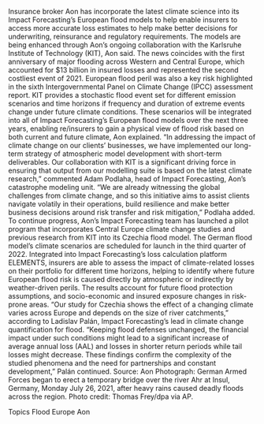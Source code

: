 Insurance broker Aon has incorporate the latest climate science into its Impact Forecasting’s European flood models to help enable insurers to access more accurate loss estimates to help make better decisions for underwriting, reinsurance and regulatory requirements.
The models are being enhanced through Aon’s ongoing collaboration with the Karlsruhe Institute of Technology (KIT), Aon said.
The news coincides with the first anniversary of major flooding across Western and Central Europe, which accounted for $13 billion in insured losses and represented the second costliest event of 2021. European flood peril was also a key risk highlighted in the sixth Intergovernmental Panel on Climate Change (IPCC) assessment report.
KIT provides a stochastic flood event set for different emission scenarios and time horizons if frequency and duration of extreme events change under future climate conditions. These scenarios will be integrated into all of Impact Forecasting’s European flood models over the next three years, enabling re/insurers to gain a physical view of flood risk based on both current and future climate, Aon explained.
“In addressing the impact of climate change on our clients’ businesses, we have implemented our long-term strategy of atmospheric model development with short-term deliverables. Our collaboration with KIT is a significant driving force in ensuring that output from our modelling suite is based on the latest climate research,” commented Adam Podlaha, head of Impact Forecasting, Aon’s catastrophe modeling unit.
“We are already witnessing the global challenges from climate change, and so this initiative aims to assist clients navigate volatily in their operations, build resilience and make better business decisions around risk transfer and risk mitigation,” Podlaha added.
To continue progress, Aon’s Impact Forecasting team has launched a pilot program that incorporates Central Europe climate change studies and previous research from KIT into its Czechia flood model. The German flood model’s climate scenarios are scheduled for launch in the third quarter of 2022.
Integrated into Impact Forecasting’s loss calculation platform ELEMENTS, insurers are able to assess the impact of climate-related losses on their portfolio for different time horizons, helping to identify where future European flood risk is caused directly by atmospheric or indirectly by weather-driven perils. The results account for future flood protection assumptions, and socio-economic and insured exposure changes in risk-prone areas.
“Our study for Czechia shows the effect of a changing climate varies across Europe and depends on the size of river catchments,” according to Ladislav Palán, Impact Forecasting’s lead in climate change quantification for flood.
“Keeping flood defenses unchanged, the financial impact under such conditions might lead to a significant increase of average annual loss (AAL) and losses in shorter return periods while tail losses might decrease. These findings confirm the complexity of the studied phenomena and the need for partnerships and constant development,” Palán continued.
Source: Aon
Photograph: German Armed Forces began to erect a temporary bridge over the river Ahr at Insul, Germany, Monday July 26, 2021, after heavy rains caused deadly floods across the region. Photo credit: Thomas Frey/dpa via AP.

Topics
Flood
Europe
Aon

